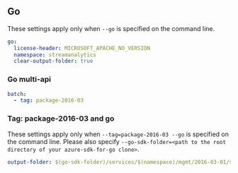 ## Go

These settings apply only when `--go` is specified on the command line.

``` yaml $(go)
go:
  license-header: MICROSOFT_APACHE_NO_VERSION
  namespace: streamanalytics
  clear-output-folder: true
```

### Go multi-api

``` yaml $(go) && $(multiapi)
batch:
  - tag: package-2016-03
```

### Tag: package-2016-03 and go

These settings apply only when `--tag=package-2016-03 --go` is specified on the command line.
Please also specify `--go-sdk-folder=<path to the root directory of your azure-sdk-for-go clone>`.

``` yaml $(tag) == 'package-2016-03' && $(go)
output-folder: $(go-sdk-folder)/services/$(namespace)/mgmt/2016-03-01/$(namespace)
```

